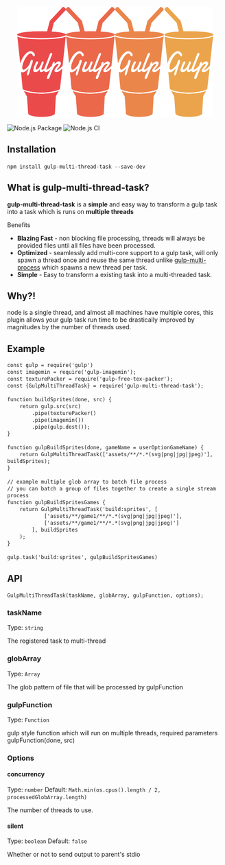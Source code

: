 <p align="center">  
    <img height="257" width="458" src="./artwork/gulp-multi-thread-task-2x.png">  
</p>

![Node.js Package](https://github.com/CT1994/gulp-multi-thread-task/workflows/Node.js%20Package/badge.svg)
![Node.js CI](https://github.com/CT1994/gulp-multi-thread-task/workflows/Node.js%20CI/badge.svg)

## Installation  
  
```npm install gulp-multi-thread-task --save-dev```  
  
## What is gulp-multi-thread-task?  
  
**gulp-multi-thread-task** is a **simple** and easy way to transform a gulp task into a task which is runs on **multiple threads**  
  
Benefits  
- **Blazing Fast** - non blocking file processing, threads will always be provided files until all files have been processed.  
- **Optimized** - seamlessly add multi-core support to a gulp task, will only spawn a thread once and reuse the same thread unlike [gulp-multi-process](https://www.npmjs.com/package/gulp-multi-process#warning) which spawns a new thread per task.  
- **Simple** - Easy to transform a existing task into a multi-threaded task.  
  
## Why?!  
  
node is a single thread, and almost all machines have multiple cores, this plugin allows your gulp task run time to be drastically improved by magnitudes by the number of threads used.

## Example

```
const gulp = require('gulp')
const imagemin = require('gulp-imagemin');
const texturePacker = require('gulp-free-tex-packer');
const {GulpMultiThreadTask} = require('gulp-multi-thread-task');

function buildSprites(done, src) {
	return gulp.src(src)
		.pipe(texturePacker()
		.pipe(imagemin())
		.pipe(gulp.dest());
}

function gulpBuildSprites(done, gameName = userOptionGameName) {
	return GulpMultiThreadTask(['assets/**/*.*(svg|png|jpg|jpeg)'], buildSprites);  
}

// example multiple glob array to batch file process
// you can batch a group of files together to create a single stream process
function gulpBuildSpritesGames {
	return GulpMultiThreadTask('build:sprites', [
			['assets/**/game1/**/*.*(svg|png|jpg|jpeg)'],
			['assets/**/game1/**/*.*(svg|png|jpg|jpeg)']
		], buildSprites
	);  
}

gulp.task('build:sprites', gulpBuildSpritesGames)
```

## API

```GulpMultiThreadTask(taskName, globArray, gulpFunction, options);```

### taskName
Type: `string`

The registered task to multi-thread

### globArray
Type: `Array`

The glob pattern of file that will be processed by gulpFunction

### gulpFunction
Type: `Function`

gulp style function which will run on multiple threads, required parameters gulpFunction(done, src)

### Options

#### concurrency
Type: `number`
Default: `Math.min(os.cpus().length / 2, processedGlobArray.length)`

The number of threads to use.

#### silent
Type: `boolean`
Default: `false`

Whether or not to send output to parent's stdio
